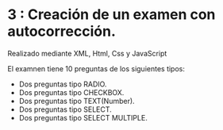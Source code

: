 # 3 : Creación de un examen con autocorrección.

Realizado mediante XML, Html, Css y JavaScript

El examnen tiene 10 preguntas de los siguientes tipos:

- Dos preguntas tipo RADIO.
- Dos preguntas tipo CHECKBOX.
- Dos preguntas tipo TEXT(Number).
- Dos preguntas tipo SELECT.
- Dos preguntas tipo SELECT MULTIPLE.
